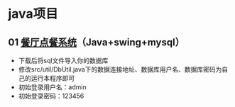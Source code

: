 # java项目

## 01 [餐厅点餐系统](https://github.com/xuanyu123/JavaProgram/tree/master/OrderMeal)（Java+swing+mysql）
- 下载后将sql文件导入你的数据库
- 修改src/util/DbUtil.java下的数据连接地址、数据库用户名、数据库密码为自己的运行本程序即可
- 初始登录用户名：admin
- 初始登录密码：123456
